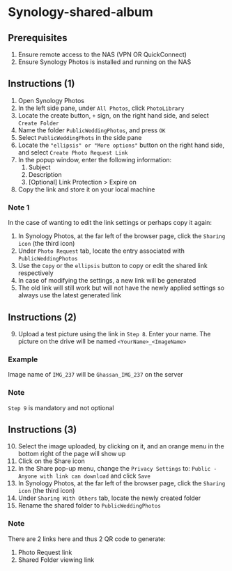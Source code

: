 # Synology-shared-album

## Prerequisites

1. Ensure remote access to the NAS (VPN OR QuickConnect)
2. Ensure Synology Photos is installed and running on the NAS

## Instructions (1)

1. Open Synology Photos
2. In the left side pane, under `All Photos`, click `PhotoLibrary`
3. Locate the create button, `+` sign, on the right hand side, and select `Create Folder`
4. Name the folder `PublicWeddingPhotos`, and press `OK`
5. Select `PublicWeddingPhots` in the side pane
6. Locate the `"ellipsis" or "More options"` button on the right hand side, and select `Create Photo Request Link`
7. In the popup window, enter the following information:
    1. Subject
    2. Description
    3. [Optional] Link Protection > Expire on
8. Copy the link and store it on your local machine

### Note 1

In the case of wanting to edit the link settings or perhaps copy it again:

1. In Synology Photos, at the far left of the browser page, click the `Sharing icon` (the third icon)
2. Under `Photo Request` tab, locate the entry associated with `PublicWeddingPhotos`
3. Use the `Copy` or the `ellipsis` button to copy or edit the shared link respectively
4. In case of modifying the settings, a new link will be generated
5. The old link will still work but will not have the newly applied settings so always use the latest generated link

## Instructions (2)

9. Upload a test picture using the link in `Step 8`. Enter your name. The picture on the drive will be named `<YourName>_<ImageName>`

### Example

Image name of `IMG_237` will be `Ghassan_IMG_237` on the server

### Note

`Step 9` is mandatory and not optional

## Instructions (3)

10. Select the image uploaded, by clicking on it, and an orange menu in the bottom right of the page will show up
11. Click on the Share icon
12. In the Share pop-up menu, change the `Privacy Settings` to: `Public - Anyone with link can download` and click `Save`
13. In Synology Photos, at the far left of the browser page, click the `Sharing icon` (the third icon)
14. Under `Sharing With Others` tab, locate the newly created folder
15. Rename the shared folder to `PublicWeddingPhotos`

### Note

There are 2 links here and thus 2 QR code to generate:

1. Photo Request link
2. Shared Folder viewing link